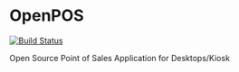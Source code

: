 # OpenPOS
[![Build Status](https://travis-ci.org/bnnsz/OpenPOS.svg?branch=master)](https://travis-ci.org/bnnsz/OpenPOS)

Open Source Point of Sales Application for Desktops/Kiosk
